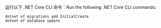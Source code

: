 
<span data-ttu-id="fce83-101">运行以下 .NET Core CLI 命令：</span><span class="sxs-lookup"><span data-stu-id="fce83-101">Run the following .NET Core CLI commands:</span></span>

```console
dotnet ef migrations add InitialCreate
dotnet ef database update
```